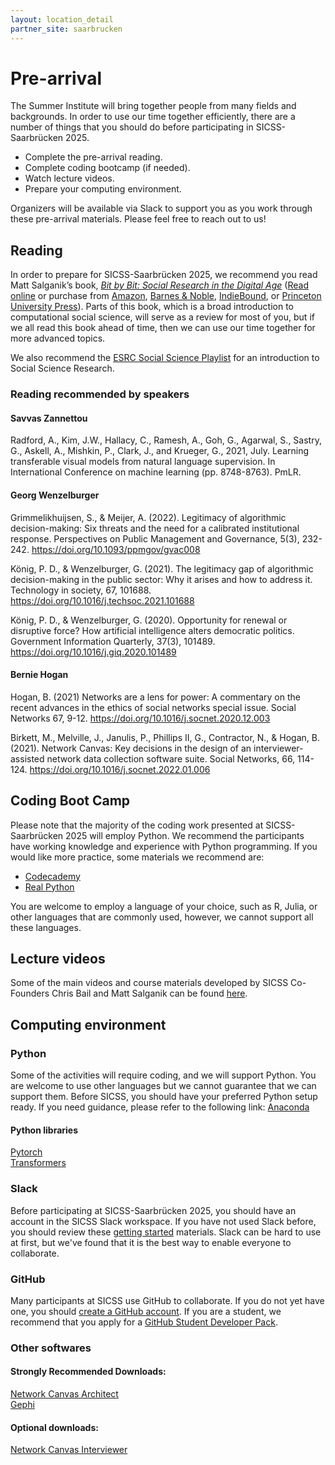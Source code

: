 ```yaml
---
layout: location_detail
partner_site: saarbrucken
---
```


[//]: # (Update the following info to match your location!)

# Pre-arrival

The Summer Institute will bring together people from many fields and backgrounds. In order to use our time together efficiently, there are a number of things that you should do before participating in SICSS-Saarbrücken 2025.

- Complete the pre-arrival reading.
- Complete coding bootcamp (if needed).
- Watch lecture videos.
- Prepare your computing environment.

Organizers will be available via Slack to support you as you work through these pre-arrival materials. Please feel free to reach out to us!

## Reading

In order to prepare for SICSS-Saarbrücken 2025, we recommend you read Matt Salganik’s book, *[Bit by Bit: Social Research in the Digital Age](http://www.bitbybitbook.com)* ([Read online](https://www.bitbybitbook.com/en/1st-ed/preface/) or purchase from [Amazon](https://www.amazon.com/Bit-Social-Research-Digital-Age/dp/0691158649), [Barnes & Noble](https://www.barnesandnoble.com/w/bit-by-bit-matthew-salganik/1125483924), [IndieBound](https://www.indiebound.org/book/9780691158648), or [Princeton University Press](https://press.princeton.edu/titles/11057.html)). Parts of this book, which is a broad introduction to computational social science, will serve as a review for most of you, but if we all read this book ahead of time, then we can use our time together for more advanced topics.

We also recommend the [ESRC Social Science Playlist](https://www.youtube.com/watch?v=BiLj35g_cAU&list=PLhv2mBITlrX4Y36G3eydobXm8rn_xZWtX) for an introduction to Social Science Research.

### Reading recommended by speakers

#### Savvas Zannettou  

Radford, A., Kim, J.W., Hallacy, C., Ramesh, A., Goh, G., Agarwal, S., Sastry, G., Askell, A., Mishkin, P., Clark, J., and Krueger, G., 2021, July. Learning transferable visual models from natural language supervision. In International Conference on machine learning (pp. 8748-8763). PmLR.


#### Georg Wenzelburger

Grimmelikhuijsen, S., & Meijer, A. (2022). Legitimacy of algorithmic decision-making: Six threats and the need for a calibrated institutional response. Perspectives on Public Management and Governance, 5(3), 232-242. https://doi.org/10.1093/ppmgov/gvac008  

König, P. D., & Wenzelburger, G. (2021). The legitimacy gap of algorithmic decision-making in the public sector: Why it arises and how to address it. Technology in society, 67, 101688. https://doi.org/10.1016/j.techsoc.2021.101688  

König, P. D., & Wenzelburger, G. (2020). Opportunity for renewal or disruptive force? How artificial intelligence alters democratic politics. Government Information Quarterly, 37(3), 101489. https://doi.org/10.1016/j.giq.2020.101489  


#### Bernie Hogan  

Hogan, B. (2021) Networks are a lens for power: A commentary on the recent advances in the ethics of social networks special issue. Social Networks 67, 9-12. https://doi.org/10.1016/j.socnet.2020.12.003  

Birkett, M., Melville, J., Janulis, P., Phillips II, G., Contractor, N., & Hogan, B. (2021). Network Canvas: Key decisions in the design of an interviewer-assisted network data collection software suite. Social Networks, 66, 114-124. https://doi.org/10.1016/j.socnet.2022.01.006  

## Coding Boot Camp

Please note that the majority of the coding work presented at SICSS-Saarbrücken 2025 will employ Python. We recommend the participants have working knowledge and experience with Python programming. If you would like more practice, some materials we recommend are:

* [Codecademy](https://try.codecademy.com/learn-python-3?g_network=g&g_productchannel=&g_adid=624888211914&g_locinterest=&g_keyword=learn%20python%20for%20free&g_acctid=243-039-7011&g_adtype=&g_keywordid=kwd-297904630540&g_ifcreative=&g_campaign=account&g_locphysical=9068476&g_adgroupid=102650143353&g_productid=&g_source={sourceid}&g_merchantid=&g_placement=&g_partition=&g_campaignid=10074200771&g_ifproduct=&utm_id=t_kwd-297904630540:ag_102650143353:cp_10074200771:n_g:d_c&utm_source=google&utm_medium=paid-search&utm_term=learn%20python%20for%20free&utm_campaign=ROW_Language:_Basic_-_Exact&utm_content=624888211914&g_adtype=search&g_acctid=243-039-7011&gad_source=1&gclid=CjwKCAiAtNK8BhBBEiwA8wVt93ecuOBeFzOV5zIkf-XjPW0I4Eu8sMdchkaV-WUxtV6T-C8t3NU6OBoC8I0QAvD_BwE)
* [Real Python](https://realpython.com/tutorials/basics/)

You are welcome to employ a language of your choice, such as R, Julia, or other languages that are commonly used, however, we cannot support all these languages.


## Lecture videos
Some of the main videos and course materials developed by SICSS Co-Founders Chris Bail and Matt Salganik can be found [here](https://sicss.io/curriculum).


## Computing environment

### Python

Some of the activities will require coding, and we will support Python. You are welcome to use other languages but we cannot guarantee that we can support them. Before SICSS, you should have your preferred Python setup ready. If you need guidance, please refer to the following link: [Anaconda](https://docs.anaconda.com/anaconda/install/)

#### Python libraries  

[Pytorch](https://pytorch.org/get-started/locally/)  
[Transformers](https://pypi.org/project/transformers/)  


### Slack

Before participating at SICSS-Saarbrücken 2025, you should have an account in the SICSS Slack workspace.  If you have not used Slack before, you should review these [getting started](https://slack.com/help/categories/360000049043-Getting-started) materials.  Slack can be hard to use at first, but we've found that it is the best way to enable everyone to collaborate.

### GitHub

Many participants at SICSS use GitHub to collaborate. If you do not yet have one, you should [create a GitHub account](https://github.com/join). If you are a student, we recommend that you apply for a [GitHub Student Developer Pack](https://education.github.com/pack).

### Other softwares 

#### Strongly Recommended Downloads:

[Network Canvas Architect](www.networkcanvas.com/download)  
[Gephi](www.gephi.org)

#### Optional downloads:
[Network Canvas Interviewer](www.networkcanvas.com/download)
